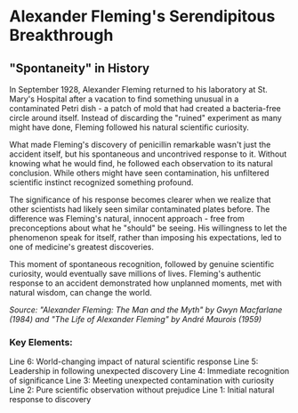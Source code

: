 # Alexander Fleming's Serendipitous Breakthrough

## "Spontaneity" in History

In September 1928, Alexander Fleming returned to his laboratory at St. Mary's Hospital after a vacation to find something unusual in a contaminated Petri dish - a patch of mold that had created a bacteria-free circle around itself. Instead of discarding the "ruined" experiment as many might have done, Fleming followed his natural scientific curiosity.

What made Fleming's discovery of penicillin remarkable wasn't just the accident itself, but his spontaneous and uncontrived response to it. Without knowing what he would find, he followed each observation to its natural conclusion. While others might have seen contamination, his unfiltered scientific instinct recognized something profound.

The significance of his response becomes clearer when we realize that other scientists had likely seen similar contaminated plates before. The difference was Fleming's natural, innocent approach - free from preconceptions about what he "should" be seeing. His willingness to let the phenomenon speak for itself, rather than imposing his expectations, led to one of medicine's greatest discoveries.

This moment of spontaneous recognition, followed by genuine scientific curiosity, would eventually save millions of lives. Fleming's authentic response to an accident demonstrated how unplanned moments, met with natural wisdom, can change the world.

*Source: "Alexander Fleming: The Man and the Myth" by Gwyn Macfarlane (1984) and "The Life of Alexander Fleming" by André Maurois (1959)*

### Key Elements:
Line 6: World-changing impact of natural scientific response
Line 5: Leadership in following unexpected discovery
Line 4: Immediate recognition of significance
Line 3: Meeting unexpected contamination with curiosity
Line 2: Pure scientific observation without prejudice
Line 1: Initial natural response to discovery